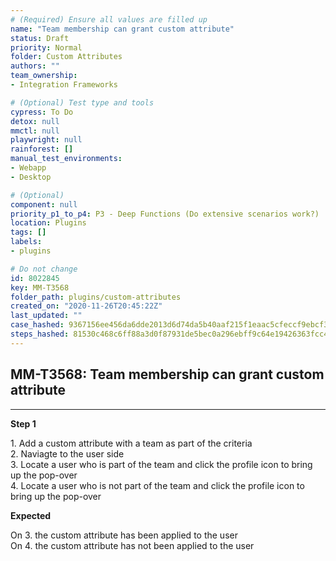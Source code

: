 ```yaml
---
# (Required) Ensure all values are filled up
name: "Team membership can grant custom attribute"
status: Draft
priority: Normal
folder: Custom Attributes
authors: ""
team_ownership: 
- Integration Frameworks

# (Optional) Test type and tools
cypress: To Do
detox: null
mmctl: null
playwright: null
rainforest: []
manual_test_environments: 
- Webapp
- Desktop

# (Optional)
component: null
priority_p1_to_p4: P3 - Deep Functions (Do extensive scenarios work?)
location: Plugins
tags: []
labels: 
- plugins

# Do not change
id: 8022845
key: MM-T3568
folder_path: plugins/custom-attributes
created_on: "2020-11-26T20:45:22Z"
last_updated: ""
case_hashed: 9367156ee456da6dde2013d6d74da5b40aaf215f1eaac5cfeccf9ebcf3dfb2953603f16313648c5b353202164fdcecdb
steps_hashed: 81530c468c6ff88a3d0f87931de5bec0a296ebff9c64e19426363fcc4e1420af2dd9e060ced46711ff49e082fbfbbb1e
---
```


## MM-T3568: Team membership can grant custom attribute

---

**Step 1**

1\. Add a custom attribute with a team as part of the criteria\
2\. Naviagte to the user side\
3\. Locate a user who is part of the team and click the profile icon to bring up the pop-over\
4\. Locate a user who is not part of the team and click the profile icon to bring up the pop-over

**Expected**

On 3. the custom attribute has been applied to the user\
On 4. the custom attribute has not been applied to the user
